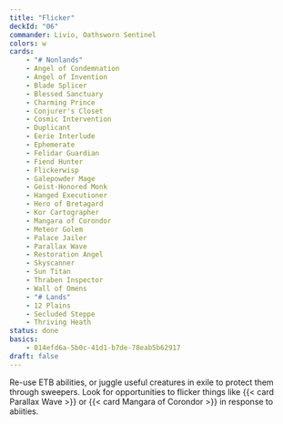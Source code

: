 ```yaml
---
title: "Flicker"
deckId: "06"
commander: Livio, Oathsworn Sentinel
colors: w
cards:
    - "# Nonlands"
    - Angel of Condemnation
    - Angel of Invention
    - Blade Splicer
    - Blessed Sanctuary
    - Charming Prince
    - Conjurer's Closet
    - Cosmic Intervention
    - Duplicant
    - Eerie Interlude
    - Ephemerate
    - Felidar Guardian
    - Fiend Hunter
    - Flickerwisp
    - Galepowder Mage
    - Geist-Honored Monk
    - Hanged Executioner
    - Hero of Bretagard
    - Kor Cartographer
    - Mangara of Corondor
    - Meteor Golem
    - Palace Jailer
    - Parallax Wave
    - Restoration Angel
    - Skyscanner
    - Sun Titan
    - Thraben Inspector
    - Wall of Omens
    - "# Lands"
    - 12 Plains
    - Secluded Steppe
    - Thriving Heath
status: done
basics:
    - 014efd6a-5b0c-41d1-b7de-78eab5b62917
draft: false
---
```


Re-use ETB abilities, or juggle useful creatures in exile to protect them through sweepers. Look for opportunities to flicker things like {{< card Parallax Wave >}} or {{< card Mangara of Corondor >}} in response to abiities.
